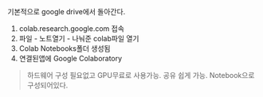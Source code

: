 기본적으로 google drive에서 돌아간다.
1. colab.research.google.com 접속
2. 파일 - 노트열기 - 나눠준 colab파일 열기
3. Colab Notebooks폴더 생성됨
4. 연결된앱에 Google Colaboratory
> 하드웨어 구성 필요없고 GPU무료로 사용가능. 공유 쉽게 가능.
> Notebook으로 구성되어있다.
